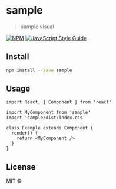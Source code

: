 # sample

> sample visual

[![NPM](https://img.shields.io/npm/v/sample.svg)](https://www.npmjs.com/package/sample) [![JavaScript Style Guide](https://img.shields.io/badge/code_style-standard-brightgreen.svg)](https://standardjs.com)

## Install

```bash
npm install --save sample
```

## Usage

```tsx
import React, { Component } from 'react'

import MyComponent from 'sample'
import 'sample/dist/index.css'

class Example extends Component {
  render() {
    return <MyComponent />
  }
}
```

## License

MIT © [](https://github.com/)

